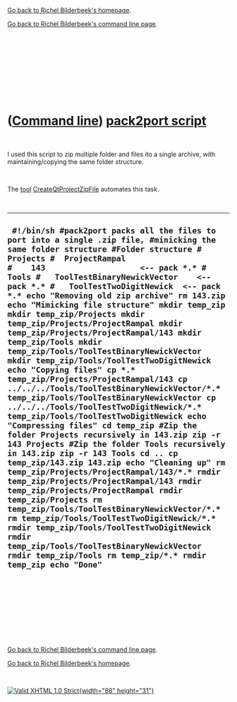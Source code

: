 [Go back to Richel Bilderbeek's homepage](index.htm).

[Go back to Richel Bilderbeek's command line page](Cl.htm).

 

 

 

 

 

([Command line](Cl.htm)) [pack2port script](ClPack2port.htm)
============================================================

 

I used this script to zip multiple folder and files ito a single
archive, with maintaining/copying the same folder structure.

 

The [tool](Tools.htm)
[CreateQtProjectZipFile](ToolCreateQtProjectZipFile.htm) automates this
task.

 

  --------------------------------------------------------------------------------------------------------------------------------------------------------------------------------------------------------------------------------------------------------------------------------------------------------------------------------------------------------------------------------------------------------------------------------------------------------------------------------------------------------------------------------------------------------------------------------------------------------------------------------------------------------------------------------------------------------------------------------------------------------------------------------------------------------------------------------------------------------------------------------------------------------------------------------------------------------------------------------------------------------------------------------------------------------------------------------------------------------------------------------------------------------------------------------------------------------------------------------------------------------------------------------------------------------------------------------------------------------------------------------------------------------------------------------------------------------------------------------------------------------------------
  ` #!/bin/sh #pack2port packs all the files to port into a single .zip file, #minicking the same folder structure #Folder structure # Projects #  ProjectRampal #    143                    <-- pack *.* # Tools #   ToolTestBinaryNewickVector    <-- pack *.* #   ToolTestTwoDigitNewick  <-- pack *.* echo "Removing old zip archive" rm 143.zip echo "Mimicking file structure" mkdir temp_zip mkdir temp_zip/Projects mkdir temp_zip/Projects/ProjectRampal mkdir temp_zip/Projects/ProjectRampal/143 mkdir temp_zip/Tools mkdir temp_zip/Tools/ToolTestBinaryNewickVector mkdir temp_zip/Tools/ToolTestTwoDigitNewick echo "Copying files" cp *.* temp_zip/Projects/ProjectRampal/143 cp ../../../Tools/ToolTestBinaryNewickVector/*.* temp_zip/Tools/ToolTestBinaryNewickVector cp ../../../Tools/ToolTestTwoDigitNewick/*.* temp_zip/Tools/ToolTestTwoDigitNewick echo "Compressing files" cd temp_zip #Zip the folder Projects recursively in 143.zip zip -r 143 Projects #Zip the folder Tools recursively in 143.zip zip -r 143 Tools cd .. cp temp_zip/143.zip 143.zip echo "Cleaning up" rm temp_zip/Projects/ProjectRampal/143/*.* rmdir temp_zip/Projects/ProjectRampal/143 rmdir temp_zip/Projects/ProjectRampal rmdir temp_zip/Projects rm temp_zip/Tools/ToolTestBinaryNewickVector/*.* rm temp_zip/Tools/ToolTestTwoDigitNewick/*.* rmdir temp_zip/Tools/ToolTestTwoDigitNewick rmdir temp_zip/Tools/ToolTestBinaryNewickVector rmdir temp_zip/Tools rm temp_zip/*.* rmdir temp_zip echo "Done"`
  --------------------------------------------------------------------------------------------------------------------------------------------------------------------------------------------------------------------------------------------------------------------------------------------------------------------------------------------------------------------------------------------------------------------------------------------------------------------------------------------------------------------------------------------------------------------------------------------------------------------------------------------------------------------------------------------------------------------------------------------------------------------------------------------------------------------------------------------------------------------------------------------------------------------------------------------------------------------------------------------------------------------------------------------------------------------------------------------------------------------------------------------------------------------------------------------------------------------------------------------------------------------------------------------------------------------------------------------------------------------------------------------------------------------------------------------------------------------------------------------------------------------

 

 

 

 

 

[Go back to Richel Bilderbeek's command line page](Cl.htm).

[Go back to Richel Bilderbeek's homepage](index.htm).

 

[![Valid XHTML 1.0 Strict](valid-xhtml10.png){width="88"
height="31"}](http://validator.w3.org/check?uri=referer)
